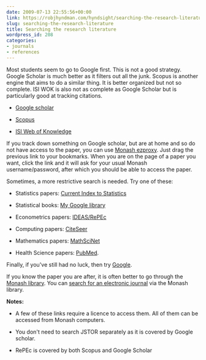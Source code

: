 ```yaml
---
date: 2009-07-13 22:55:56+00:00
link: https://robjhyndman.com/hyndsight/searching-the-research-literature/
slug: searching-the-research-literature
title: Searching the research literature
wordpress_id: 208
categories:
- journals
- references
---
```


Most students seem to go to Google first. This is not a good strategy. Google Scholar is much better as it filters out all the junk. Scopus is another engine that aims to do a similar thing. It is better organized but not so complete. ISI WOK is also not as complete as Google Scholar but is particularly good at tracking citations.




    
  * [Google scholar](http://scholar.google.com/)

    
  * [Scopus](http://www.scopus.com/home.url)

    
  * [ISI Web of Knowledge](http://isiwebofknowledge.com/)



If you track down something on Google scholar, but are at home and so do not have access to the paper, you can use [Monash ezproxy](javascript:void(location.href=%22http://ezproxy.lib.monash.edu.au/login?url=%22+location.href)). Just drag the previous link to your bookmarks. When you are on the page of a paper you want, click the link and it will ask for your usual Monash username/password, after which you should be able to access the paper.

Sometimes, a more restrictive search is needed. Try one of these:




    
  * Statistics papers: [Current Index to Statistics](http://www.statindex.org/CIS/psqlQuery)

    
  * Statistical books: [My Google library](https://robjhyndman.com/hyndsight/searching-the-statistical-literature/)

    
  * Econometrics papers: [IDEAS/RePEc](http://ideas.repec.org/)

    
  * Computing papers: [CiteSeer](http://citeseerx.ist.psu.edu/)

    
  * Mathematics papers: [MathSciNet](http://www.ams.org/mathscinet/search.html)

    
  * Health Science papers: [PubMed](http://www.hubmed.org).



Finally, if you've still had no luck, then try [Google](http://www.google.com/).

If you know the paper you are after, it is often better to go through the [Monash library](http://www.lib.monash.edu/). You can [search for an electronic journal](http://www.lib.monash.edu.au/ejournals/) via the Monash library.

**Notes:**




    
  * A few of these links require a licence to access them. All of them can be accessed from Monash computers.

    
  * You don't need to search JSTOR separately as it is covered by Google scholar.

    
  * RePEc is covered by both Scopus and Google Scholar


